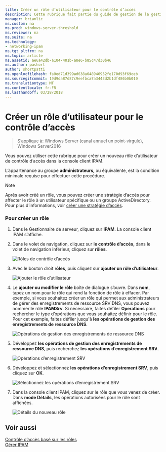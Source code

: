 ```yaml
---
title: Créer un rôle d’utilisateur pour le contrôle d’accès
description: Cette rubrique fait partie du guide de gestion de la gestion des adresses IP (IPAM) dans Windows Server2016.
manager: brianlic
ms.custom: na
ms.prod: windows-server-threshold
ms.reviewer: na
ms.suite: na
ms.technology:
- networking-ipam
ms.tgt_pltfrm: na
ms.topic: article
ms.assetid: ae6a42db-a104-401b-a8e6-b85c47d30b46
ms.author: pashort
author: shortpatti
ms.openlocfilehash: fa0ed71d399ad638a648946952fe170d93f69ceb
ms.sourcegitcommit: 19d9da87d87c9eefbca7a3443d2b1df486b0b010
ms.translationtype: MT
ms.contentlocale: fr-FR
ms.lasthandoff: 03/28/2018
---
```

# <a name="create-a-user-role-for-access-control"></a>Créer un rôle d’utilisateur pour le contrôle d’accès

>S’applique à: Windows Server (canal annuel un point-virgule), Windows Server2016

Vous pouvez utiliser cette rubrique pour créer un nouveau rôle d’utilisateur de contrôle d’accès dans la console client IPAM.  
  
L’appartenance au groupe **administrateurs**, ou équivalente, est la condition minimale requise pour effectuer cette procédure.  
  
> [!NOTE]  
> Après avoir créé un rôle, vous pouvez créer une stratégie d’accès pour affecter le rôle à un utilisateur spécifique ou un groupe ActiveDirectory. Pour plus d’informations, voir [créer une stratégie d’accès](../../technologies/ipam/Create-an-Access-Policy.md).  
  
### <a name="to-create-a-role"></a>Pour créer un rôle  
  
1.  Dans le Gestionnaire de serveur, cliquez sur **IPAM**. La console client IPAM s’affiche.  
  
2.  Dans le volet de navigation, cliquez sur **le contrôle d’accès**, dans le volet de navigation inférieur, cliquez sur **rôles**.  
  
    ![Rôles de contrôle d’accès](../../media/Create-a-User-Role-for-Access-Control/ipam_CreateUserRole_01.jpg)  
  
3.  Avec le bouton droit **rôles**, puis cliquez sur **ajouter un rôle d’utilisateur**.  
  
    ![Ajouter le rôle d’utilisateur](../../media/Create-a-User-Role-for-Access-Control/ipam_CreateUserRole_02.jpg)  
  
4.  Le **ajouter ou modifier le rôle** boîte de dialogue s’ouvre. Dans **nom**, tapez un nom pour le rôle qui rend la fonction de rôle à effacer. Par exemple, si vous souhaitez créer un rôle qui permet aux administrateurs de gérer des enregistrements de ressource SRV DNS, vous pouvez nommer le rôle **IPAMSrv**. Si nécessaire, faites défiler **Operations** pour rechercher le type d’opérations que vous souhaitez définir pour le rôle. Pour cet exemple, faites défiler jusqu'à **les opérations de gestion des enregistrements de ressource DNS**.  
  
    ![Opérations de gestion des enregistrements de ressource DNS](../../media/Create-a-User-Role-for-Access-Control/ipam_CreateUserRole_03.jpg)  
  
5.  Développez **les opérations de gestion des enregistrements de ressource DNS**, puis recherchez **les opérations d’enregistrement SRV**.  
  
    ![Opérations d’enregistrement SRV](../../media/Create-a-User-Role-for-Access-Control/ipam_CreateUserRole_04.jpg)  
  
6.  Développez et sélectionnez **les opérations d’enregistrement SRV**, puis cliquez sur **OK**.  
  
    ![Sélectionnez les opérations d’enregistrement SRV](../../media/Create-a-User-Role-for-Access-Control/ipam_CreateUserRole_05.jpg)  
  
7.  Dans la console client IPAM, cliquez sur le rôle que vous venez de créer. Dans **mode Détails,** les opérations autorisées pour le rôle sont affichées.  
  
    ![Détails du nouveau rôle](../../media/Create-a-User-Role-for-Access-Control/ipam_CreateUserRole_06.jpg)  
  
## <a name="see-also"></a>Voir aussi  
[Contrôle d’accès basé sur les rôles](Role-based-Access-Control.md)  
[Gérer IPAM](Manage-IPAM.md)  
  


